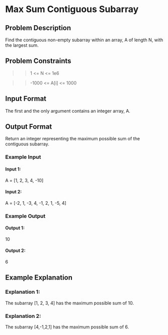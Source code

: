 # Max Sum Contiguous Subarray

## Problem Description
Find the contiguous non-empty subarray within an array, A of length N, with the largest sum.


## Problem Constraints
>> 1 <= N <= 1e6

>> -1000 <= A[i] <= 1000



## Input Format
The first and the only argument contains an integer array, A.



## Output Format
Return an integer representing the maximum possible sum of the contiguous subarray.



### Example Input

#### Input 1:

 A = [1, 2, 3, 4, -10] 

#### Input 2:

 A = [-2, 1, -3, 4, -1, 2, 1, -5, 4] 


### Example Output
#### Output 1:

 10 
#### Output 2:

 6 


## Example Explanation
### Explanation 1:

 The subarray [1, 2, 3, 4] has the maximum possible sum of 10. 
### Explanation 2:

 The subarray [4,-1,2,1] has the maximum possible sum of 6.
